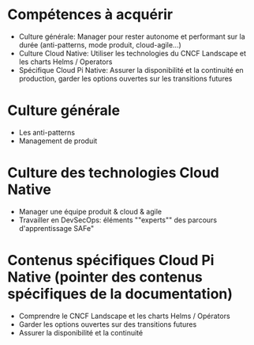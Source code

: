 
# Compétences à acquérir
- Culture générale: Manager pour rester autonome et performant sur la durée (anti-patterns, mode produit, cloud-agile...)
- Culture Cloud Native: Utiliser les technologies du CNCF Landscape et les charts Helms / Operators
- Spécifique Cloud Pi Native: Assurer la disponibilité et la continuité en production, garder les options ouvertes sur les transitions futures

# Culture générale
- Les anti-patterns
- Management de produit

# Culture des technologies Cloud Native
- Manager une équipe produit & cloud & agile
- Travailler en DevSecOps: éléments ""experts"" des parcours d'apprentissage SAFe"

# Contenus spécifiques Cloud Pi Native (pointer des contenus spécifiques de la documentation) 
- Comprendre le CNCF Landscape et les charts Helms / Opérators
- Garder les options ouvertes sur des transitions futures
- Assurer la disponibilité et la continuité

